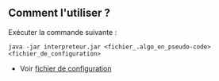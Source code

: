 ## Comment l'utiliser ?
Exécuter la commande suivante : 
```
java -jar interpreteur.jar <fichier_.algo_en_pseudo-code> <fichier_de_configuration>
```
* Voir [fichier de configuration](Fichier-de-configuration)